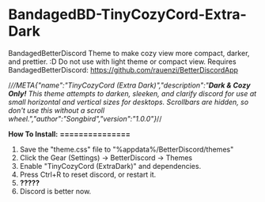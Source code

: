 # BandagedBD-TinyCozyCord-Extra-Dark
BandagedBetterDiscord Theme to make cozy view more compact, darker, and prettier. :D
Do not use with light theme or compact view. Requires BandagedBetterDiscord: https://github.com/rauenzi/BetterDiscordApp

/*//META{"name":"TinyCozyCord (Extra Dark)","description":"**Dark & Cozy Only!** This theme attempts to darken, sleeken, and clarify discord for use at small horizontal and vertical sizes for desktops. Scrollbars are hidden, so don't use this without a scroll wheel.","author":"Songbird","version":"1.0.0"}*//

  **How To Install:**
  **===============**
  
  1) Save the "theme.css" file to "%appdata%/BetterDiscord/themes"
  2) Click the Gear (Settings) -> BetterDiscord -> Themes 
  3) Enable "TinyCozyCord (ExtraDark)" and dependencies.
  4) Press Ctrl+R to reset discord, or restart it.
  5) **?????**
  6) Discord is better now.
